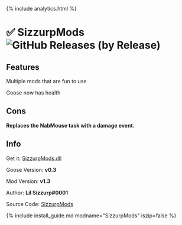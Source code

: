 {% include analytics.html %}

# ✅ SizzurpMods ![GitHub Releases (by Release)](https://img.shields.io/github/downloads/desktopgooseunofficial/resourcehub/sizzurpmods-v1.3/total?logo=github)

## Features

Multiple mods that are fun to use

Goose now has health

## Cons

**Replaces the NabMouse task with a damage event.**

## Info

Get it: [SizzurpMods.dll](https://github.com/DesktopGooseUnofficial/ResourceHub/releases/download/sizzurpmods-v1.3/SizzurpMods.dll)

Goose Version: **v0.3**

Mod Version: **v1.3**

Author: **Lil Sizzurp#0001**

Source Code: [SizzurpMods](https://github.com/DesktopGooseUnofficial/SizzurpMods)

{% include install_guide.md modname="SizzurpMods" iszip=false %}

